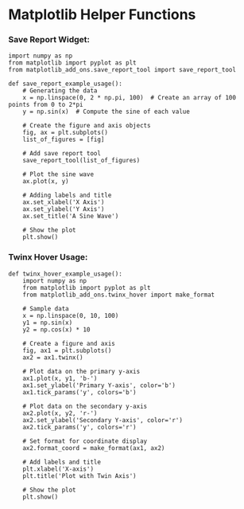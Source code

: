 # Matplotlib Helper Functions

### Save Report Widget:
    import numpy as np
    from matplotlib import pyplot as plt
    from matplotlib_add_ons.save_report_tool import save_report_tool

    def save_report_example_usage():
        # Generating the data
        x = np.linspace(0, 2 * np.pi, 100)  # Create an array of 100 points from 0 to 2*pi
        y = np.sin(x)  # Compute the sine of each value
    
        # Create the figure and axis objects
        fig, ax = plt.subplots()
        list_of_figures = [fig]

        # Add save report tool
        save_report_tool(list_of_figures)
    
        # Plot the sine wave
        ax.plot(x, y)
    
        # Adding labels and title
        ax.set_xlabel('X Axis')
        ax.set_ylabel('Y Axis')
        ax.set_title('A Sine Wave')
    
        # Show the plot
        plt.show()


### Twinx Hover Usage:
    def twinx_hover_example_usage():
        import numpy as np
        from matplotlib import pyplot as plt
        from matplotlib_add_ons.twinx_hover import make_format
    
        # Sample data
        x = np.linspace(0, 10, 100)
        y1 = np.sin(x)
        y2 = np.cos(x) * 10
    
        # Create a figure and axis
        fig, ax1 = plt.subplots()
        ax2 = ax1.twinx()
    
        # Plot data on the primary y-axis
        ax1.plot(x, y1, 'b-')
        ax1.set_ylabel('Primary Y-axis', color='b')
        ax1.tick_params('y', colors='b')
    
        # Plot data on the secondary y-axis
        ax2.plot(x, y2, 'r-')
        ax2.set_ylabel('Secondary Y-axis', color='r')
        ax2.tick_params('y', colors='r')
    
        # Set format for coordinate display
        ax2.format_coord = make_format(ax1, ax2)
    
        # Add labels and title
        plt.xlabel('X-axis')
        plt.title('Plot with Twin Axis')
    
        # Show the plot
        plt.show()